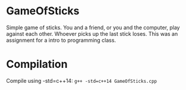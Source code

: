 # GameOfSticks
Simple game of sticks. You and a friend, or you and the computer, play against each other. Whoever picks up the last stick loses. This was an assignment for a intro to programming class.

# Compilation
Compile using -std=c++14:
`g++ -std=c++14 GameOfSticks.cpp`
